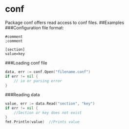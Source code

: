 conf
====

Package conf offers read access to conf files.
##Examples
###Configuration file format:
```
#comment
;comment

[section]
value=key
```

###Loading conf file
```go
data, err := conf.Open("filename.conf")
if err != nil {
	// io or parsing error 
}
```

###Reading data
```go
value, err := data.Read("section", "key")
if err != nil {
	//Section or key does not exist
}
fmt.Println(value)	//Prints value
```